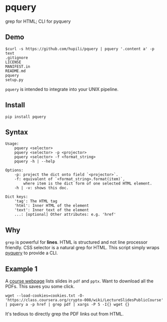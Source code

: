 pquery
======

grep for HTML; CLI for pyquery

## Demo

```
$curl -s https://github.com/hupili/pquery | pquery '.content a' -p text
.gitignore
LICENSE
MANIFEST.in
README.md
pquery
setup.py
```

`pquery` is intended to integrate into your UNIX pipeline.

## Install

`pip install pquery`

## Syntax

```
Usage:
    pquery <selector>
    pquery <selector> -p <projector>
    pquery <selector> -f <format_string>
    pquery -h | --help

Options:
    -p: project the dict onto field `<projector>`.
    -f: equivalent of `<format_string>.format(item)`,
        where item is the dict form of one selected HTML element.
    -h | -v: shows this doc.

Dict keys:
    'tag': The HTML tag
    'html': Inner HTML of the element
    'text': Inner text of the element
    ...: [optional] Other attributes: e.g. 'href'
```

## Why

`grep` is powerful for **lines**.
HTML is structured and not line processor friendly.
CSS selector is a natural grep for HTML.
This script simply wraps [pyquery](http://pyquery.readthedocs.org/en/latest/) to provide a CLI.

## Example 1

A [course webpage](https://class.coursera.org/crypto-008/wiki/LectureSlidesPublicCourse)
lists slides in `pdf` and `pptx`.
Want to download all the PDFs.
This saves you some click.

```
wget --load-cookies=cookies.txt -O- 'https://class.coursera.org/crypto-008/wiki/LectureSlidesPublicCourse' | pquery a -p href | grep pdf | xargs -P 5 -I{} wget {}
```

It's tedious to directly grep the PDF links out from HTML.

